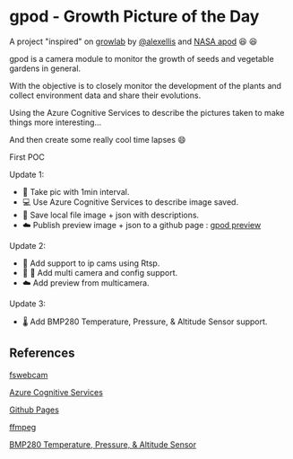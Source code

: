 # gpod - Growth Picture of the Day

A project "inspired" on [growlab](https://github.com/alexellis/growlab) by [@alexellis](https://github.com/alexellis/) and  [NASA apod](https://apod.nasa.gov/) :laughing: :laughing:

gpod is a camera module to monitor the growth of seeds and vegetable gardens in general.

With the objective is to closely monitor the development of the plants and collect environment data and share their evolutions.

Using the Azure Cognitive Services to describe the pictures taken to make things more interesting...

And then create some really cool time lapses :smile:

First POC

Update 1:
-   :camera_flash: Take pic with 1min interval.
-   :computer: Use Azure Cognitive Services to describe image saved.
-   :file_folder: Save local file image + json with descriptions.
-   :cloud: Publish preview image + json to a github page : [gpod preview](https://kaiokot.github.io/gpod-preview)


Update 2:
-   :camera_flash: Add support to ip cams using Rtsp.
-   :camera_flash: 📸 Add multi camera and config support.
-   :cloud:  Add preview from multicamera.

Update 3:
-   🌡️ Add BMP280 Temperature, Pressure, & Altitude Sensor support.




## References

[fswebcam](http://manpages.ubuntu.com/manpages/bionic/man1/fswebcam.1.html)

[Azure Cognitive Services](https://docs.microsoft.com/en-us/azure/cognitive-services/computer-vision/concept-describing-images)

[Github Pages](https://docs.github.com/en/pages/getting-started-with-github-pages/creating-a-github-pages-site)

[ffmpeg](https://ffmpeg.org)

[BMP280 Temperature, Pressure, & Altitude Sensor](https://pypi.org/project/bmp280/)


